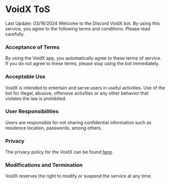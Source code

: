 # VoidX ToS

Last Update: 03/16/2024
Welcome to the Discord VoidX bot. By using this service, you agree to the following terms and conditions. Please read carefully.

### Acceptance of Terms

By using the VoidX app, you automatically agree to these terms of service. If you do not agree to these terms, please stop using the bot immediately.

### Acceptable Use

VoidX is intended to entertain and serve users in useful activities. Use of the bot for illegal, abusive, offensive activities or any other behavior that violates the law is prohibited.

### User Responsibilities

Users are responsible for not sharing confidential information such as residence location, passwords, among others.

### Privacy

The privacy policy for the VoidX can be found [here](/PrivacyPolicy/README.md).

### Modifications and Termination

VoidX reserves the right to modify or suspend the service at any time.
